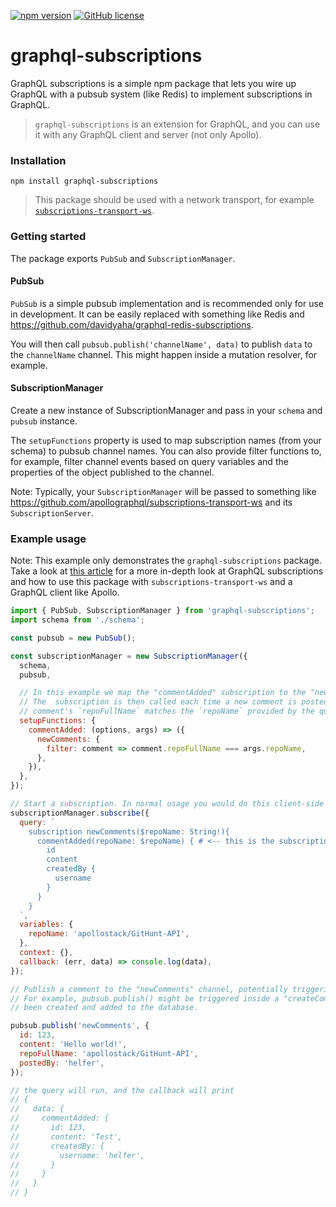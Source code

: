 [![npm version](https://badge.fury.io/js/graphql-subscriptions.svg)](https://badge.fury.io/js/graphql-subscriptions) [![GitHub license](https://img.shields.io/github/license/apollostack/graphql-subscriptions.svg)](https://github.com/apollostack/graphql-subscriptions/blob/license/LICENSE)

# graphql-subscriptions

GraphQL subscriptions is a simple npm package that lets you wire up GraphQL with a pubsub system (like Redis) to implement subscriptions in GraphQL.

> `graphql-subscriptions` is an extension for GraphQL, and you can use it with any GraphQL client and server (not only Apollo).

### Installation

`npm install graphql-subscriptions`

> This package should be used with a network transport, for example [`subscriptions-transport-ws`](https://github.com/apollographql/subscriptions-transport-ws).

### Getting started

The package exports `PubSub` and `SubscriptionManager`.

#### PubSub

`PubSub` is a simple pubsub implementation and is recommended only for use in development. It can be easily replaced with something like Redis and https://github.com/davidyaha/graphql-redis-subscriptions.

You will then call `pubsub.publish('channelName', data)` to publish `data` to the `channelName` channel. This might happen inside a mutation resolver, for example.

#### SubscriptionManager

Create a new instance of SubscriptionManager and pass in your `schema` and `pubsub` instance. 

The `setupFunctions` property is used to map subscription names (from your schema) to pubsub channel names. You can also provide filter functions to, for example, filter channel events based on query variables and the properties of the object published to the channel.

Note: Typically, your `SubscriptionManager` will be passed to something like https://github.com/apollographql/subscriptions-transport-ws and its `SubscriptionServer`.

### Example usage

Note: This example only demonstrates the `graphql-subscriptions` package. Take a look at [this article](https://dev-blog.apollodata.com/graphql-subscriptions-in-apollo-client-9a2457f015fb) for a more in-depth look at GraphQL subscriptions and how to use this package with `subscriptions-transport-ws` and a GraphQL client like Apollo.

```js
import { PubSub, SubscriptionManager } from 'graphql-subscriptions';
import schema from './schema';

const pubsub = new PubSub();

const subscriptionManager = new SubscriptionManager({
  schema,
  pubsub,

  // In this example we map the "commentAdded" subscription to the "newComments" channel.
  // The  subscription is then called each time a new comment is posted where the
  // comment's `repoFullName` matches the `repoName` provided by the query.
  setupFunctions: {
    commentAdded: (options, args) => ({
      newComments: {
        filter: comment => comment.repoFullName === args.repoName,
      },
    }),
  },
});

// Start a subscription. In normal usage you would do this client-side using something like subscriptions-transport-ws
subscriptionManager.subscribe({
  query: `
    subscription newComments($repoName: String!){
      commentAdded(repoName: $repoName) { # <-- this is the subscription name
        id
        content
        createdBy {
          username
        }
      }
    }
  `,
  variables: {
    repoName: 'apollostack/GitHunt-API',
  },
  context: {},
  callback: (err, data) => console.log(data),
});

// Publish a comment to the "newComments" channel, potentially triggering a call to a matching subscription.
// For example, pubsub.publish() might be triggered inside a "createComment" mutation, after the comment has
// been created and added to the database.

pubsub.publish('newComments', {
  id: 123,
  content: 'Hello world!',
  repoFullName: 'apollostack/GitHunt-API',
  postedBy: 'helfer',
});

// the query will run, and the callback will print
// {
//   data: {
//     commentAdded: {
//       id: 123,
//       content: 'Test',
//       createdBy: {
//         username: 'helfer',
//       }
//     }
//   }
// }

```



